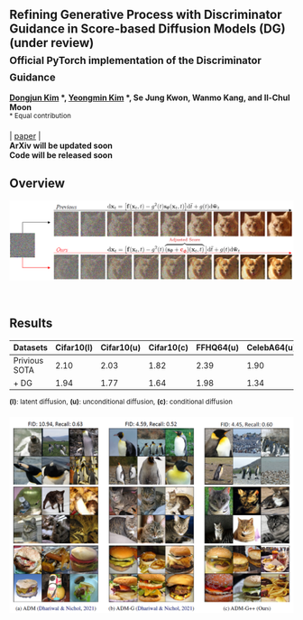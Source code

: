 ## Refining Generative Process with Discriminator Guidance in Score-based Diffusion Models (DG) (under review) <br><sub>Official PyTorch implementation of the Discriminator Guidance </sub>
**[Dongjun Kim](https://github.com/Kim-Dongjun) \*, [Yeongmin Kim](https://github.com/alsdudrla10) \*, Se Jung Kwon, Wanmo Kang, and Il-Chul Moon**   
<sup> * Equal contribution </sup> <br>

| [paper](https://arxiv.org/abs/2211.17091) |  <br>
**ArXiv will be updated soon** <br>
**Code will be released soon** <br>

## Overview
![Teaser image](./figures/Figure1_v2.PNG)

<br>



## Results
|Datasets|Cifar10(l)|Cifar10(u)|Cifar10(c)|FFHQ64(u)|CelebA64(u)|ImageNet256(c)|
|------------|------------|------------|------------|------------|------------|------------|
|Privious SOTA|2.10|2.03|1.82|2.39|1.90|4.01|
|+ DG|1.94|1.77|1.64|1.98|1.34|3.24|

<sup>**(l)**: latent diffusion, **(u)**: unconditional diffusion, **(c)**: conditional diffusion </sup>

![Teaser image](./figures/Figure2.PNG)
